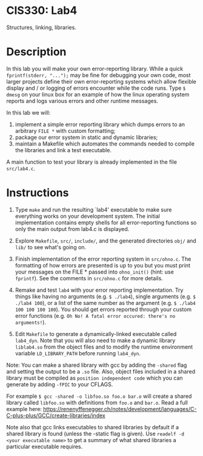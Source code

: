 # CIS330: Lab4

Structures, linking, libraries.

# Description

In this lab you will make your own error-reporting library.
While a quick `fprintf(stderr, "...");` may be fine for debugging your own code,
most larger projects define their own error-reporting systems which allow
flexible display and / or logging of errors encounter while the code runs.
Type `$ dmesg` on your linux box for an example of how the linux operating system
reports and logs various errors and other runtime messages.

In this lab we will:
  1. implement a simple error reporting library which dumps errors to an arbitrary `FILE *` with custom formatting;
  2. package our error system in static and dynamic libraries;
  3. maintain a Makefile which automates the commands needed to compile the libraries and link a test executable.

A main function to test your library is already implemented in the file `src/lab4.c`.

# Instructions

1. Type `make` and run the resulting `lab4' executable to make sure everything works on your development system.
The initial implementation contains empty shells for all error-reporting functions so only the main output from lab4.c is displayed.

2. Explore `Makefile`, `src/`, `include/`, and the generated directories `obj/` and `lib/` to see what's going on.

3. Finish implementation of the error reporting system in `src/ohno.c`.
The formatting of how errors are presented is up to you but you must print your messages on the FILE * passed into `ohno_init()` (hint: use `fprintf`).
See the comments in `src/ohno.c` for more details.

4. Remake and test `lab4` with your error reporting implementation.
Try things like having no arguments (e.g. `$ ./lab4`),
single arguments (e.g. `$ ./lab4 100`),
or a list of the same number as the argument (e.g. `$ ./lab4 100 100 100 100`).
You should get errors reported through your custom error functions
(e.g. ``Oh No! A fatal error occured: there's no arguments!``).

5. Edit `Makefile` to generate a dynamically-linked executable called `lab4_dyn`.
Note that you will also need to make a dynamic library `liblab4.so` from the object files
and to modify the runtime environment variable `LD_LIBRARY_PATH` before running `lab4_dyn`.

Note:
You can make a shared library with gcc by adding the `-shared` flag and setting the output to be a `.so` file.
Also, object files included in a shared library must be compiled as `position independent code` which you can generate by adding `-fPIC` to your
CFLAGS.

For example `$ gcc -shared -o libfoo.so foo.o bar.o` will create a shared library called `libfoo.so` with definitions from `foo.o` and `bar.o`.
Read a full example here: https://renenyffenegger.ch/notes/development/languages/C-C-plus-plus/GCC/create-libraries/index

Note also that gcc links executables to shared libraries by default if a shared library is found (unless the -static flag is given).
Use `readelf -d <your executable name>` to get a summary of what shared libraries a particular executable requires.

